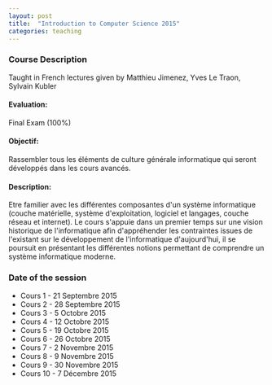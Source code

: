 ```yaml
---
layout: post
title:  "Introduction to Computer Science 2015"
categories: teaching
---
```


### Course Description
Taught in French
lectures given by Matthieu Jimenez, Yves Le Traon, Sylvain Kubler

#### Evaluation:
Final Exam (100%)

#### Objectif:
Rassembler tous les éléments de culture générale informatique qui seront développés dans les cours avancés. 

#### Description:
Etre familier avec les différentes composantes d'un système informatique (couche matérielle, système d'exploitation, logiciel et langages, couche réseau et internet). Le cours s'appuie dans un premier temps sur une vision historique de l'informatique afin d'appréhender les contraintes issues de l'existant sur le développement de l'informatique d'aujourd'hui, il se poursuit en présentant les différentes notions permettant de comprendre un système informatique moderne.

### Date of the session
+ Cours 1 - 21 Septembre 2015
+ Cours 2 - 28 Septembre 2015
+ Cours 3 - 5 Octobre 2015
+ Cours 4 - 12 Octobre 2015
+ Cours 5 - 19 Octobre 2015
+ Cours 6 - 26 Octobre 2015
+ Cours 7 - 2 Novembre 2015
+ Cours 8 - 9 Novembre 2015
+ Cours 9 - 30 Novembre 2015
+ Cours 10 - 7 Décembre 2015
